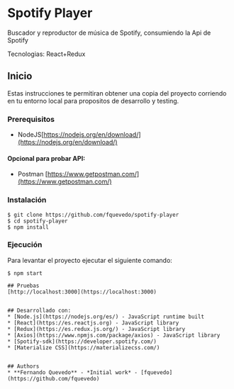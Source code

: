 # Spotify Player

Buscador y reproductor de música de Spotify, consumiendo la Api de Spotify

Tecnologias: React+Redux

## Inicio
Estas instrucciones te permitiran obtener una copia del proyecto corriendo en tu entorno local para propositos de desarrollo y testing.

### Prerequisitos
* NodeJS[https://nodejs.org/en/download/](https://nodejs.org/en/download/)

#### Opcional para probar API:
* Postman [https://www.getpostman.com/](https://www.getpostman.com/)

### Instalación
```
$ git clone https://github.com/fquevedo/spotify-player
$ cd spotify-player
$ npm install
```

### Ejecución
Para levantar el proyecto ejecutar el siguiente comando:
```
$ npm start

## Pruebas
[http://localhost:3000](https://localhost:3000)


## Desarrollado con:
* [Node.js](https://nodejs.org/es/) - JavaScript runtime built 
* [React](https://es.reactjs.org) - JavaScript library
* [Redux](https://es.redux.js.org/) - JavaScript library
* [Axios](https://www.npmjs.com/package/axios) - JavaScript library
* [Spotify-sdk](https://developer.spotify.com/)
* [Materialize CSS](https://materializecss.com/)


## Authors
* **Fernando Quevedo** - *Initial work* - [fquevedo](https://github.com/fquevedo)
